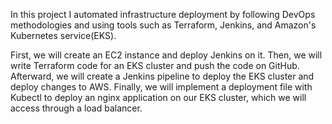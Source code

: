 In this project I automated infrastructure deployment by following DevOps methodologies and using tools such as Terraform, Jenkins, and Amazon's Kubernetes service(EKS).

First, we will create an EC2 instance and deploy Jenkins on it. Then, we will write Terraform code for an EKS cluster and push the code on GitHub. Afterward, we will create a Jenkins pipeline to deploy the EKS cluster and deploy changes to AWS. Finally, we will implement a deployment file with Kubectl to deploy an nginx application on our EKS cluster, which we will access through a load balancer.

